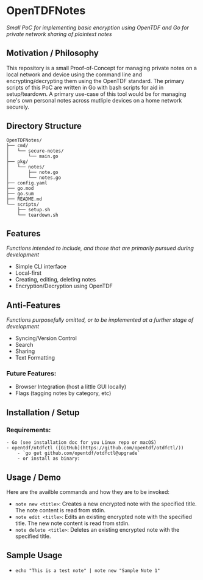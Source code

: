 # OpenTDFNotes
_Small PoC for implementing basic encryption using OpenTDF and Go for private network sharing of plaintext notes_

## Motivation / Philosophy
This repository is a small Proof-of-Concept for managing private notes on a local network and device using the command line and encrypting/decrypting them using the OpenTDF standard. The primary scripts of this PoC are written in Go with bash scripts for aid in setup/teardown. A primary use-case of this tool would be for managing one's own personal notes across mutliple devices on a home network securely. 

## Directory Structure
```
OpenTDFNotes/
├── cmd/
│   └── secure-notes/
│       └── main.go
├── pkg/
│   └── notes/
│       ├── note.go
│       └── notes.go
├── config.yaml
├── go.mod
├── go.sum
├── README.md
└── scripts/
    ├── setup.sh
    └── teardown.sh
```

## Features
_Functions intended to include, and those that are primarily pursued during development_
 - Simple CLI interface 
 - Local-first
 - Creating, editing, deleting notes
 - Encryption/Decryption using OpenTDF

## Anti-Features
_Functions purposefully omitted, or to be implemented at a further stage of development_
- Syncing/Version Control
- Search
- Sharing
- Text Formatting
### Future Features:
 - Browser Integration (host a little GUI locally)
 - Flags (tagging notes by category, etc)

## Installation / Setup
### Requirements:
    - Go (see installation doc for you Linux repo or macOS)
    - opentdf/otdfctl ([GitHub](https://github.com/opentdf/otdfctl/))
        - `go get github.com/opentdf/otdfctl@upgrade`
        - or install as binary:


## Usage / Demo
Here are the availble commands and how they are to be invoked:
 - `note new <title>`: Creates a new encrypted note with the specified title. The note content is read from stdin.
 - `note edit <title>`: Edits an existing encrypted note with the specified title. The new note content is read from stdin.
 - `note delete <title>`: Deletes an existing encrypted note with the specified title.

## Sample Usage
 - `echo "This is a test note" | note new "Sample Note 1"`


